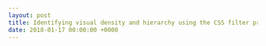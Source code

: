 ```yaml
---
layout: post
title: Identifying visual density and hierarchy using the CSS filter property
date: 2018-01-17 00:00:00 +0000
---
```

